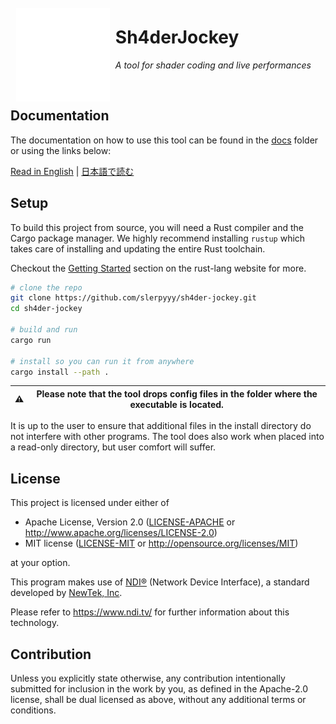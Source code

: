 <img align="left" style="height: 17ch; margin: 1ch" src="docs/logo.png">

# Sh4derJockey
*A tool for shader coding and live performances*

<br>

## Documentation

The documentation on how to use this tool can be found in the [docs](docs/) folder or using the links below:

[Read in English](docs/readme_en.md) | [日本語で読む](docs/readme_jp.md)

## Setup

To build this project from source, you will need a Rust compiler and the Cargo package manager.
We highly recommend installing `rustup` which takes care of installing and updating the entire Rust toolchain.

Checkout the [Getting Started](https://www.rust-lang.org/learn/get-started) section on the rust-lang website for more.

```sh
# clone the repo
git clone https://github.com/slerpyyy/sh4der-jockey.git
cd sh4der-jockey

# build and run
cargo run

# install so you can run it from anywhere
cargo install --path .
```

| ⚠️ | Please note that the tool drops config files in the folder where the executable is located. |
|-|-|

It is up to the user to ensure that additional files in the install directory do not interfere with other programs.
The tool does also work when placed into a read-only directory, but user comfort will suffer.

## License

This project is licensed under either of

 * Apache License, Version 2.0
   ([LICENSE-APACHE](LICENSE-APACHE) or http://www.apache.org/licenses/LICENSE-2.0)
 * MIT license
   ([LICENSE-MIT](LICENSE-MIT) or http://opensource.org/licenses/MIT)

at your option.

This program makes use of [NDI®](https://www.ndi.tv/) (Network Device Interface), a standard developed by [NewTek, Inc](https://www.newtek.com/).

Please refer to https://www.ndi.tv/ for further information about this technology.

## Contribution

Unless you explicitly state otherwise, any contribution intentionally submitted
for inclusion in the work by you, as defined in the Apache-2.0 license, shall be
dual licensed as above, without any additional terms or conditions.
